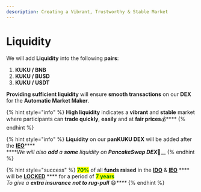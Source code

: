 ```yaml
---
description: Creating a Vibrant, Trustworthy & Stable Market
---
```


# Liquidity

We will add **Liquidity** into the following **pairs**:

1. **KUKU / BNB**
2. **KUKU / BUSD**
3. **KUKU / USDT**

**Providing sufficient liquidity** will ensure **smooth transactions** on our **DEX** for the **Automatic Market Maker**.&#x20;

{% hint style="info" %}
**High liquidity** indicates a **vibrant** and **stable** market where participants can **trade quickly**, **easily** and at **fair prices**:moneybag:****
{% endhint %}

{% hint style="info" %}
**Liquidity** on our **panKUKU DEX** will be added after the [**IEO**](listings.md)****\
****_We will also **add** a **some** liquidity on **PancakeSwap DEX**_:pancakes:__
{% endhint %}

{% hint style="success" %}
<mark style="color:green;">**70%**</mark> of all **funds raised** in the [**IDO**](sales.md) & [**IEO**](listings.md) **** will be [**LOCKED**](../development/vesting-token-lock.md) **** for a period of <mark style="color:green;"></mark> <mark style="color:green;"></mark><mark style="color:green;">**7 years**</mark>\
_To give a **extra insurance**  **not to rug-pull**_ :smile:_****_
{% endhint %}
